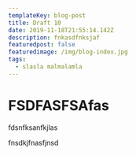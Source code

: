 ```yaml
---
templateKey: blog-post
title: Draft 10
date: 2019-11-18T21:55:14.142Z
description: fnkasdfnksjaf
featuredpost: false
featuredimage: /img/blog-index.jpg
tags:
  - slasla malmalamla
---
```

# FSDFASFSAfas



fdsnfksanfkjlas

fnsdkjfnasfjnsd
